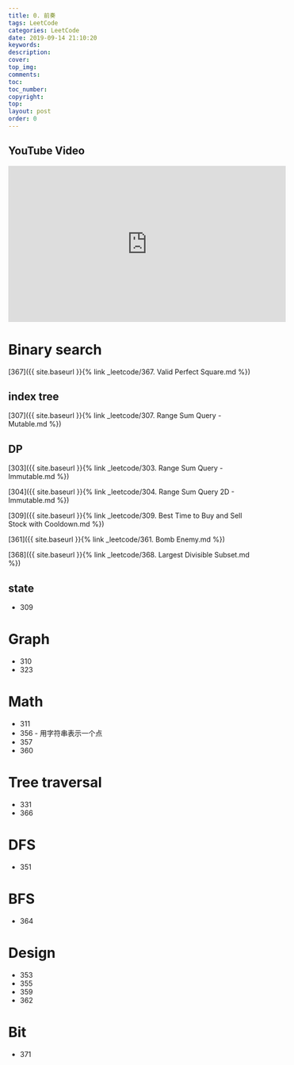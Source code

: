 ```yaml
---
title: 0. 前奏
tags: LeetCode
categories: LeetCode
date: 2019-09-14 21:10:20
keywords:
description:
cover:
top_img:
comments:
toc:
toc_number:
copyright:
top:
layout: post
order: 0
---
```


## YouTube Video

<iframe width="560" height="315" src="https://www.youtube.com/embed/DkKCkLcVQrI" frameborder="0" allow="accelerometer; autoplay; encrypted-media; gyroscope; picture-in-picture" allowfullscreen></iframe>

# Binary search

[367]({{ site.baseurl }}{% link _leetcode/367. Valid Perfect Square.md %})

## index tree

[307]({{ site.baseurl }}{% link _leetcode/307. Range Sum Query - Mutable.md %})

## DP

[303]({{ site.baseurl }}{% link _leetcode/303. Range Sum Query - Immutable.md %})

[304]({{ site.baseurl }}{% link _leetcode/304. Range Sum Query 2D - Immutable.md %})

[309]({{ site.baseurl }}{% link _leetcode/309. Best Time to Buy and Sell Stock with Cooldown.md %})

[361]({{ site.baseurl }}{% link _leetcode/361. Bomb Enemy.md %})

[368]({{ site.baseurl }}{% link _leetcode/368. Largest Divisible Subset.md %})

## state

- 309

# Graph

- 310
- 323

# Math

- 311
- 356 - 用字符串表示一个点
- 357
- 360

# Tree traversal

- 331
- 366

# DFS

- 351

# BFS

- 364

# Design

- 353
- 355
- 359
- 362

# Bit

- 371

